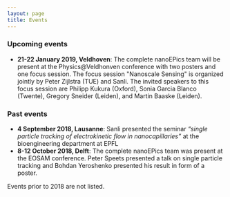 ```yaml
---
layout: page
title: Events
---
```


### Upcoming events


* __21-22 January 2019, Veldhoven__: The complete nanoEPics team will be present at the Physics@Veldhonven conference with two posters and one focus session. The focus session "Nanoscale Sensing" is organized jointly by Peter Zijlstra (TUE) and Sanli. The invited speakers to this focus session are Philipp Kukura (Oxford), Sonia Garcia Blanco (Twente), Gregory Sneider (Leiden), and Martin Baaske (Leiden).

### Past events

* __4 September 2018, Lausanne__: Sanli presented the seminar _“single particle tracking of electrokinetic flow in nanocapillaries”_ at the bioengineering department at EPFL
* __8-12 October 2018, Delft__: The complete nanoEPics team was present at the EOSAM conference. Peter Speets presented a talk on single particle tracking and Bohdan Yeroshenko presented his result in form of a poster.

Events prior to 2018 are not listed.